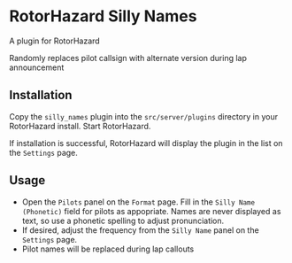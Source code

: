 # RotorHazard Silly Names
A plugin for RotorHazard

Randomly replaces pilot callsign with alternate version during lap announcement  

## Installation

Copy the `silly_names` plugin into the `src/server/plugins` directory in your RotorHazard install. Start RotorHazard.

If installation is successful, RotorHazard will display the plugin in the list on the `Settings` page.

## Usage

- Open the `Pilots` panel on the `Format` page. Fill in the `Silly Name (Phonetic)` field for pilots as appopriate. Names are never displayed as text, so use a phonetic spelling to adjust pronunciation.
- If desired, adjust the frequency from the `Silly Name` panel on the `Settings` page.
- Pilot names will be replaced during lap callouts
